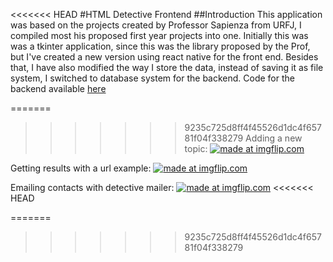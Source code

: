 <<<<<<< HEAD
#HTML Detective Frontend
##Introduction
This application was based on the projects created by Professor Sapienza from URFJ, I compiled most his proposed first year projects into one. Initially this was was a tkinter application, since this was the library proposed by the Prof, but I've created a new version using react native for the front end.
Besides that, I have also modified the way I store the data, instead of saving it as file system, I switched to database system for the backend. Code for the backend available [here]()


=======
>>>>>>> 9235c725d8ff4f45526d1dc4f65781f04f338279
Adding a new topic:
<a href="https://imgflip.com/gif/30t3jw"><img src="https://i.imgflip.com/30t3jw.gif" title="made at imgflip.com"/></a>


Getting results with a url example:
<a href="https://imgflip.com/gif/30t3wc"><img src="https://i.imgflip.com/30t3wc.gif" title="made at imgflip.com"/></a>

Emailing contacts with detective mailer:
<a href="https://imgflip.com/gif/30t4bg"><img src="https://i.imgflip.com/30t4bg.gif" title="made at imgflip.com"/></a>
<<<<<<< HEAD
 
=======
>>>>>>> 9235c725d8ff4f45526d1dc4f65781f04f338279
